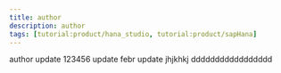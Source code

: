 ```yaml
---
title: author
description: author
tags: [tutorial:product/hana_studio, tutorial:product/sapHana]
---
```

author
update
123456
update
febr update
jhjkhkj
ddddddddddddddddd
